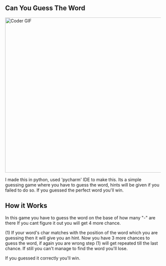 ## Can You Guess The Word

<img align="center" src="https://i.ytimg.com/vi/HwOKw7UFxuQ/maxresdefault.jpg" alt="Coder GIF" width="700" height="500">
                                                                                                                                               
I made this in python, 
used 'pycharm' IDE to make this.
Its a simple guessing game where you have to guess the word, hints will be given if you failed to do so.
If you guessed the perfect word you'll win.

## How it Works

In this game you have to guess the word on the base of how many "-" are there 
If you cant figure it out you will get 4 more chance. 

(1) If your word's char matches with the position of the word which you are 
    guessing then it will give you an hint.
Now you have 3 more chances to guess the word, if again you are wrong 
step (1) will get repeated till the last chance.
If still you can't manage to find the word you'll lose.

If you guessed it correctly you'll win.

